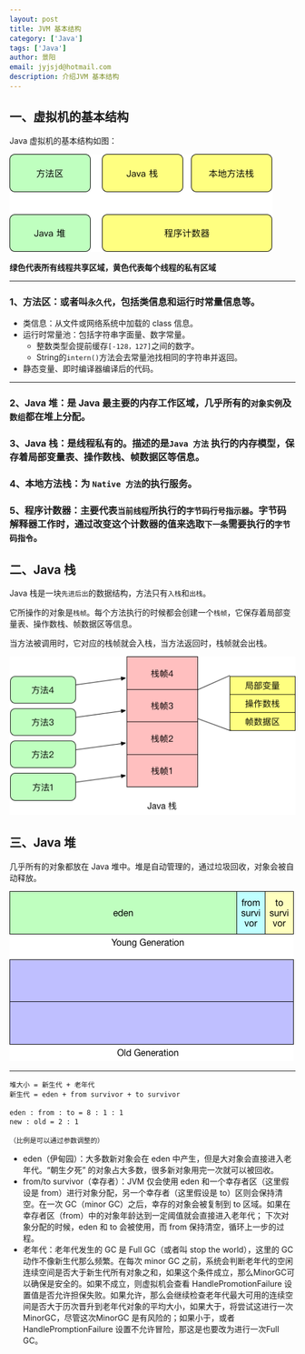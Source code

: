 ```yaml
---
layout: post
title: JVM 基本结构
category: ['Java']
tags: ['Java']
author: 景阳
email: jyjsjd@hotmail.com
description: 介绍JVM 基本结构
---
```


## 一、虚拟机的基本结构
Java 虚拟机的基本结构如图：

![jvm.png](/assets/img/jvm.png)

**绿色代表所有线程共享区域，黄色代表每个线程的私有区域**

-------

### 1、方法区：或者叫`永久代`，包括类信息和运行时常量信息等。
* 类信息：从文件或网络系统中加载的 class 信息。
* 运行时常量池：包括字符串字面量、数字常量。
  - 整数类型会提前缓存`[-128，127]`之间的数字。
  - String的`intern()`方法会去常量池找相同的字符串并返回。
* 静态变量、即时编译器编译后的代码。
-------

### 2、Java 堆：是 Java 最主要的内存工作区域，几乎所有的`对象实例`及`数组`都在堆上分配。
### 3、Java 栈：是线程私有的。描述的是`Java 方法` 执行的内存模型，保存着局部变量表、操作数栈、帧数据区等信息。
### 4、本地方法栈：为 `Native 方法`的执行服务。
### 5、程序计数器：主要代表`当前线程`所执行的`字节码行号指示器`。字节码解释器工作时，通过改变这个计数器的值来选取`下一条`需要执行的`字节码指令`。

## 二、Java 栈
Java 栈是一块`先进后出`的数据结构，方法只有`入栈`和`出栈`。

它所操作的对象是`栈帧`。每个方法执行的时候都会创建一个`栈帧`，它保存着局部变量表、操作数栈、帧数据区等信息。

当方法被调用时，它对应的栈帧就会入栈，当方法返回时，栈帧就会出栈。

![stack.png](/assets/img/stack.png)

## 三、Java 堆
几乎所有的对象都放在 Java 堆中。堆是自动管理的，通过垃圾回收，对象会被自动释放。

![heap.png](/assets/img/heap.png)

--------

```
堆大小 = 新生代 + 老年代
新生代 = eden + from survivor + to survivor

eden : from : to = 8 : 1 : 1
new : old = 2 : 1

（比例是可以通过参数调整的）
```

* eden（伊甸园）：大多数新对象会在 eden 中产生，但是大对象会直接进入老年代。“朝生夕死” 的对象占大多数，很多新对象用完一次就可以被回收。
* from/to survivor（幸存者）：JVM 仅会使用 eden 和一个幸存者区（这里假设是 from）进行对象分配，另一个幸存者（这里假设是 to）区则会保持清空。在一次 GC（minor GC）之后，幸存的对象会被复制到 to 区域。如果在幸存者区（from）中的对象年龄达到一定阈值就会直接进入老年代； 下次对象分配的时候，eden 和 to 会被使用，而 from 保持清空，循环上一步的过程。
* 老年代：老年代发生的 GC 是 Full GC（或者叫 stop the world），这里的 GC 动作不像新生代那么频繁。在每次 minor GC 之前，系统会判断老年代的空闲连续空间是否大于新生代所有对象之和，如果这个条件成立，那么MinorGC可以确保是安全的。如果不成立，则虚拟机会查看 HandlePromotionFailure 设置值是否允许担保失败。如果允许，那么会继续检查老年代最大可用的连续空间是否大于历次晋升到老年代对象的平均大小，如果大于，将尝试这进行一次MinorGC，尽管这次MinorGC 是有风险的；如果小于，或者 HandlePromptionFailure 设置不允许冒险，那这是也要改为进行一次Full GC。
